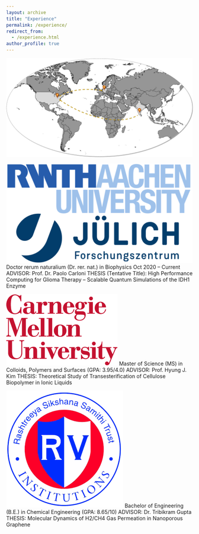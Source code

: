```yaml
---
layout: archive
title: "Experience"
permalink: /experience/
redirect_from: 
  - /experience.html
author_profile: true
---
```


![Experience Image](../images/Experience.jpg)

![RWTH FZJ Logo](../images/rwth_fzj.png)  Doctor rerum naturalium (Dr. rer. nat.) in Biophysics	Oct 2020 – Current
ADVISOR: Prof. Dr. Paolo Carloni
THESIS (Tentative Title): High Performance Computing for Glioma Therapy – Scalable Quantum Simulations of the IDH1 Enzyme

![CMU Logo](../images/cmu.png)  Master of Science (MS) in Colloids, Polymers and Surfaces (GPA: 3.95/4.0)
ADVISOR: Prof. Hyung J. Kim
THESIS: Theoretical Study of Transesterification of Cellulose Biopolymer in Ionic Liquids

![RVCE Logo](../images/rv.png) Bachelor of Engineering (B.E.) in Chemical Engineering (GPA: 8.65/10)
ADVISOR: Dr. Tribikram Gupta
THESIS: Molecular Dynamics of H2/CH4 Gas Permeation in Nanoporous Graphene
